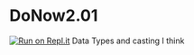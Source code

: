 # DoNow2.01
[![Run on Repl.it](https://repl.it/badge/github/SomeAspy/DoNow2.01)](https://repl.it/github/SomeAspy/DoNow2.01)
Data Types and casting I think

